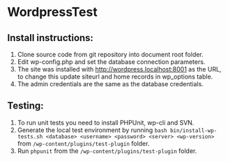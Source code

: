 # WordpressTest

Install instructions:
---------------------
1. Clone source code from git repository into document root folder.
2. Edit wp-config.php and set the database connection parameters.
3. The site was installed with http://wordpress.localhost:8001 as the URL, to change this update siteurl and home records in wp_options table.
4. The admin credentials are the same as the database credentials.

Testing:
--------
1. To run unit tests you need to install PHPUnit, wp-cli and SVN.
2. Generate the local test environment by running `bash bin/install-wp-tests.sh <database> <username> <password> <server> <wp-version>` from `/wp-content/plugins/test-plugin` folder.
3. Run `phpunit` from the `/wp-content/plugins/test-plugin` folder.
